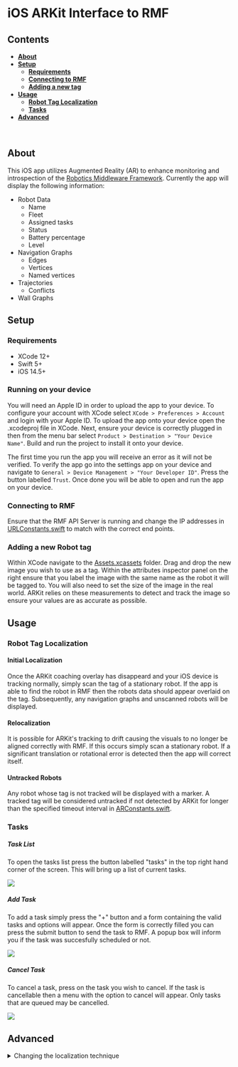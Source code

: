 # iOS ARKit Interface to RMF
## Contents

- **[About](#about)**
- **[Setup](#setup)**
    - **[Requirements](#requirements)**
    - **[Connecting to RMF](#connecting-to-rmf)**
    - **[Adding a new tag](#adding-a-new-tag)**
- **[Usage](#usage)**
    - **[Robot Tag Localization](#robot-tag-localization)**
    - **[Tasks](#tasks)**
- **[Advanced](#advanced)**
</br>

## About
This iOS app utilizes Augmented Reality (AR) to enhance monitoring and introspection of the [Robotics Middleware Framework](https://github.com/open-rmf/rmf). Currently the app will display the following information:
- Robot Data
    - Name
    - Fleet
    - Assigned tasks
    - Status
    - Battery percentage
    - Level
- Navigation Graphs
    - Edges
    - Vertices
    - Named vertices
- Trajectories
    - Conflicts
- Wall Graphs

## Setup
### Requirements
* XCode 12+
* Swift 5+
* iOS 14.5+

### Running on your device
You will need an Apple ID in order to upload the app to your device. To configure your account with XCode select `XCode > Preferences > Account` and login with your Apple ID. To upload the app onto your device open the .xcodeproj file in XCode. Next, ensure your device is correctly plugged in then from the menu bar select `Product > Destination > "Your Device Name"`. Build and run the project to install it onto your device.

The first time you run the app you will receive an error as it will not be verified. To verify the app go into the settings app on your device and navigate to `General > Device Management > "Your Developer ID"`. Press the button labelled `Trust`. Once done you will be able to open and run the app on your device.

### Connecting to RMF
Ensure that the RMF API Server is running and change the IP addresses in [URLConstants.swift](rmf_ar_app/Resources/URLConstants.swift) to match with the correct end points.

### Adding a new Robot tag
Within XCode navigate to the [Assets.xcassets](rmf_ar_app/Resources/Assets.xcassets) folder. Drag and drop the new image you wish to use as a tag. Within the attributes inspector panel on the right ensure that you label the image with the same name as the robot it will be tagged to. You will also need to set the size of the image in the real world. ARKit relies on these measurements to detect and track the image so ensure your values are as accurate as possible.
</br>

## Usage
### Robot Tag Localization
#### Initial Localization
Once the ARKit coaching overlay has disappeard and your iOS device is tracking normally, simply scan the tag of a stationary robot. If the app is able to find the robot in RMF then the robots data should appear overlaid on the tag. Subsequently, any navigation graphs and unscanned robots will be displayed.

#### Relocalization
It is possible for ARKit's tracking to drift causing the visuals to no longer be aligned correctly with RMF. If this occurs simply scan a stationary robot. If a significant translation or rotational error is detected then the app will correct itself.

#### Untracked Robots
Any robot whose tag is not tracked will be displayed with a marker. A tracked tag will be considered untracked if not detected by ARKit for longer than the specified timeout interval in [ARConstants.swift](#rmf_ar_app/Resources/ARConstants.swift).

### Tasks
##### Task List
To open the tasks list press the button labelled "tasks" in the top right hand corner of the screen. This will bring up a list of current tasks. 

![ ](docs/TaskList.gif)

##### Add Task
To add a task simply press the "+" button and a form containing the valid tasks and options will appear. Once the form is correctly filled you can press the submit button to send the task to RMF. A popup box will inform you if the task was succesfully scheduled or not.

![ ](docs/TaskCreate.gif)

##### Cancel Task
To cancel a task, press on the task you wish to cancel. If the task is cancellable then a menu with the option to cancel will appear. Only tasks that are queued may be cancelled.

![ ](docs/TaskCancel.gif)

## Advanced
<details>
<summary>Changing the localization technique</summary>
Currently the only localization method is via scanning robot tags. However, it is possible to easily implement a different localization technique. There are only two requirements that a new localizer must follow:
</br>
</br>
  
1. Set the world origin of the current ARView's session using the method `setWorldOrigin(relativeTransform: simd_float4x4)`
    - [ARKit docs](https://developer.apple.com/documentation/arkit/arsession/2942278-setworldorigin)
2. Fire a notification on the topic "setWorldOrigin"
    - The notification must contain a dictionary containing the current level name

If step 2 is not followed then none of the AR visuals will appear.
</details>
